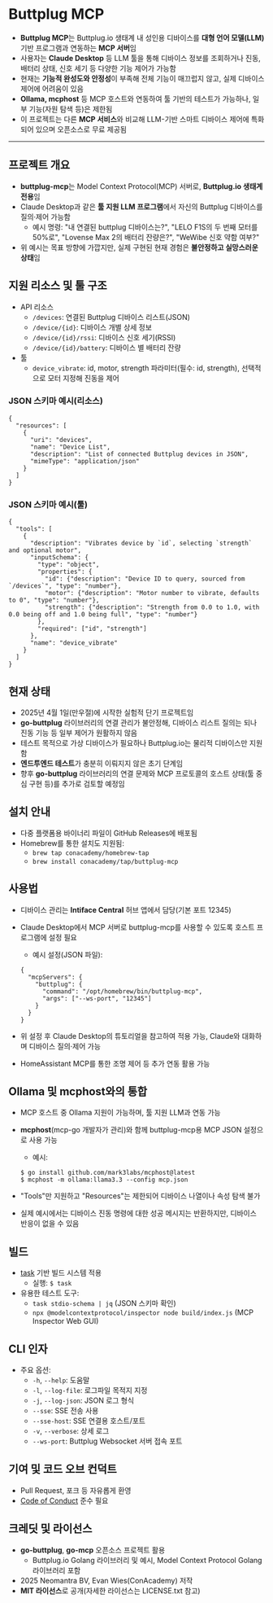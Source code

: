 # Buttplug MCP


* **Buttplug MCP**는 Buttplug.io 생태계 내 성인용 디바이스를 **대형 언어 모델(LLM)** 기반 프로그램과 연동하는 **MCP 서버**임
* 사용자는 **Claude Desktop** 등 LLM 툴을 통해 디바이스 정보를 조회하거나 진동, 배터리 상태, 신호 세기 등 다양한 기능 제어가 가능함
* 현재는 **기능적 완성도와 안정성**이 부족해 전체 기능이 매끄럽지 않고, 실제 디바이스 제어에 어려움이 있음
* **Ollama, mcphost** 등 MCP 호스트와 연동하여 툴 기반의 테스트가 가능하나, 일부 기능(자원 탐색 등)은 제한됨
* 이 프로젝트는 다른 **MCP 서비스**와 비교해 LLM-기반 스마트 디바이스 제어에 특화되어 있으며 오픈소스로 무료 제공됨

---

프로젝트 개요
-------

* **buttplug-mcp**는 Model Context Protocol(MCP) 서버로, **Buttplug.io 생태계 전용**임
* Claude Desktop과 같은 **툴 지원 LLM 프로그램**에서 자신의 Buttplug 디바이스를 질의·제어 가능함
  + 예시 명령: "내 연결된 buttplug 디바이스는?", "LELO F1S의 두 번째 모터를 50%로", "Lovense Max 2의 배터리 잔량은?", "WeWibe 신호 약함 여부?"
* 위 예시는 목표 방향에 가깝지만, 실제 구현된 현재 경험은 **불안정하고 실망스러운 상태**임

지원 리소스 및 툴 구조
-------------

* API 리소스
  + `/devices`: 연결된 Buttplug 디바이스 리스트(JSON)
  + `/device/{id}`: 디바이스 개별 상세 정보
  + `/device/{id}/rssi`: 디바이스 신호 세기(RSSI)
  + `/device/{id}/battery`: 디바이스 별 배터리 잔량
* 툴
  + `device_vibrate`: id, motor, strength 파라미터(필수: id, strength), 선택적으로 모터 지정해 진동을 제어

### JSON 스키마 예시(리소스)

```
{
  "resources": [
    {
      "uri": "devices",
      "name": "Device List",
      "description": "List of connected Buttplug devices in JSON",
      "mimeType": "application/json"
    }
  ]
}

```

### JSON 스키마 예시(툴)

```
{
  "tools": [
    {
      "description": "Vibrates device by `id`, selecting `strength` and optional motor",
      "inputSchema": {
        "type": "object",
        "properties": {
          "id": {"description": "Device ID to query, sourced from `/devices`", "type": "number"},
          "motor": {"description": "Motor number to vibrate, defaults to 0", "type": "number"},
          "strength": {"description": "Strength from 0.0 to 1.0, with 0.0 being off and 1.0 being full", "type": "number"}
        },
        "required": ["id", "strength"]
      },
      "name": "device_vibrate"
    }
  ]
}

```

현재 상태
-----

* 2025년 4월 1일(만우절)에 시작한 실험적 단기 프로젝트임
* **go-buttplug** 라이브러리의 연결 관리가 불안정해, 디바이스 리스트 질의는 되나 진동 기능 등 일부 제어가 원활하지 않음
* 테스트 목적으로 가상 디바이스가 필요하나 Buttplug.io는 물리적 디바이스만 지원함
* **엔드투엔드 테스트**가 충분히 이뤄지지 않은 초기 단계임
* 향후 **go-buttplug** 라이브러리의 연결 문제와 MCP 프로토콜의 호스트 상태(툴 중심 구현 등)를 추가로 검토할 예정임

설치 안내
-----

* 다중 플랫폼용 바이너리 파일이 GitHub Releases에 배포됨
* Homebrew를 통한 설치도 지원됨:
  + `brew tap conacademy/homebrew-tap`
  + `brew install conacademy/tap/buttplug-mcp`

사용법
---

* 디바이스 관리는 **Intiface Central** 허브 앱에서 담당(기본 포트 12345)
* Claude Desktop에서 MCP 서버로 buttplug-mcp를 사용할 수 있도록 호스트 프로그램에 설정 필요
  + 예시 설정(JSON 파일):

  ```
  {
    "mcpServers": {
      "buttplug": {
        "command": "/opt/homebrew/bin/buttplug-mcp",
        "args": ["--ws-port", "12345"]
      }
    }
  }

  ```
* 위 설정 후 Claude Desktop의 튜토리얼을 참고하여 적용 가능, Claude와 대화하며 디바이스 질의·제어 가능
* HomeAssistant MCP를 통한 조명 제어 등 추가 연동 활용 가능

Ollama 및 mcphost와의 통합
---------------------

* MCP 호스트 중 Ollama 지원이 가능하며, 툴 지원 LLM과 연동 가능
* **mcphost**(mcp-go 개발자가 관리)와 함께 buttplug-mcp용 MCP JSON 설정으로 사용 가능
  + 예시:

  ```
  $ go install github.com/mark3labs/mcphost@latest
  $ mcphost -m ollama:llama3.3 --config mcp.json

  ```
* "Tools"만 지원하고 "Resources"는 제한되어 디바이스 나열이나 속성 탐색 불가
* 실제 예시에서는 디바이스 진동 명령에 대한 성공 메시지는 반환하지만, 디바이스 반응이 없을 수 있음

빌드
--

* [task](https://taskfile.dev/) 기반 빌드 시스템 적용
  + 실행: `$ task`
* 유용한 테스트 도구:
  + `task stdio-schema | jq` (JSON 스키마 확인)
  + `npx @modelcontextprotocol/inspector node build/index.js` (MCP Inspector Web GUI)

CLI 인자
------

* 주요 옵션:
  + `-h`, `--help`: 도움말
  + `-l`, `--log-file`: 로그파일 목적지 지정
  + `-j`, `--log-json`: JSON 로그 형식
  + `--sse`: SSE 전송 사용
  + `--sse-host`: SSE 연결용 호스트/포트
  + `-v`, `--verbose`: 상세 로그
  + `--ws-port`: Buttplug Websocket 서버 접속 포트

기여 및 코드 오브 컨덕트
--------------

* Pull Request, 포크 등 자유롭게 환영
* [Code of Conduct](./CODE_OF_CONDUCT.md) 준수 필요

크레딧 및 라이선스
----------

* **go-buttplug**, **go-mcp** 오픈소스 프로젝트 활용
  + Buttplug.io Golang 라이브러리 및 예시, Model Context Protocol Golang 라이브러리 포함
* 2025 Neomantra BV, Evan Wies(ConAcademy) 저작
* **MIT 라이선스**로 공개(자세한 라이선스는 LICENSE.txt 참고)
